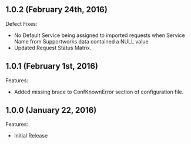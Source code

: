 ## 1.0.2 (February 24th, 2016)

Defect Fixes:

  - No Default Service being assigned to imported requests when Service Name from Supportworks data contained a NULL value
  - Updated Request Status Matrix.

## 1.0.1 (February 1st, 2016)

Features:

  - Added missing brace to ConfKnownError section of configuration file.

## 1.0.0 (January 22, 2016)

Features:

  - Initial Release